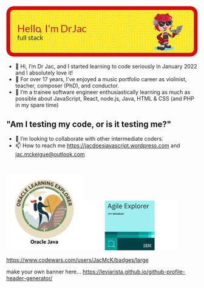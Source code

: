 <img src="header-j.png" alt="Alt text" title="Header saying Hi I'm Dr Jac, Software Engineer, with a picture of a cartoon cat holding a laptop">

- 👋 Hi, I’m Dr Jac, and I started learning to code seriously in January 2022 and I absolutely love it!
- 👀 For over 17 years, I've enjoyed a music portfolio career as violinist, teacher, composer (PhD), and conductor.
- 🌱 I’m a trainee software engineer enthusiastically learning as much as possible about JavaScript, React, node.js, Java, HTML & CSS (and PHP in my spare time)


##              "Am I testing my code, or is it testing me?"

- 💞️ I’m looking to collaborate with other intermediate coders.
- 📫 How to reach me https://jacdoesjavascript.wordpress.com  and jac.mckeigue@outlook.com
<br>

<img src="explorer.png" width=200><img src="Agileexp.jpg" width=250>

https://www.codewars.com/users/JacMcK/badges/large

make your own banner here...
https://leviarista.github.io/github-profile-header-generator/
<!---
JacDoesJS/JacDoesJS is a ✨ special ✨ repository because its `README.md` (this file) appears on your GitHub profile.
You can click the Preview link to take a look at your changes.
--->
